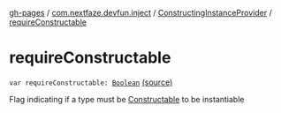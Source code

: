 [gh-pages](../../index.md) / [com.nextfaze.devfun.inject](../index.md) / [ConstructingInstanceProvider](index.md) / [requireConstructable](./require-constructable.md)

# requireConstructable

`var requireConstructable: `[`Boolean`](https://kotlinlang.org/api/latest/jvm/stdlib/kotlin/-boolean/index.html) [(source)](https://github.com/NextFaze/dev-fun/tree/master/devfun/src/main/java/com/nextfaze/devfun/inject/Constructable.kt#L23)

Flag indicating if a type must be [Constructable](../-constructable/index.md) to be instantiable

